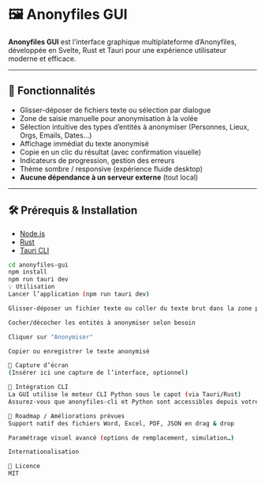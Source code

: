 # 🖼️ Anonyfiles GUI

**Anonyfiles GUI** est l’interface graphique multiplateforme d’Anonyfiles,  
développée en Svelte, Rust et Tauri pour une expérience utilisateur moderne et efficace.

---

## 🚀 Fonctionnalités

- Glisser-déposer de fichiers texte ou sélection par dialogue
- Zone de saisie manuelle pour anonymisation à la volée
- Sélection intuitive des types d’entités à anonymiser (Personnes, Lieux, Orgs, Emails, Dates…)
- Affichage immédiat du texte anonymisé
- Copie en un clic du résultat (avec confirmation visuelle)
- Indicateurs de progression, gestion des erreurs
- Thème sombre / responsive (expérience fluide desktop)
- **Aucune dépendance à un serveur externe** (tout local)

---

## 🛠️ Prérequis & Installation

- [Node.js](https://nodejs.org/)
- [Rust](https://www.rust-lang.org/tools/install)
- [Tauri CLI](https://tauri.app/v1/guides/getting-started/prerequisites/)

```sh
cd anonyfiles-gui
npm install
npm run tauri dev
💡 Utilisation
Lancer l’application (npm run tauri dev)

Glisser-déposer un fichier texte ou coller du texte brut dans la zone prévue

Cocher/décocher les entités à anonymiser selon besoin

Cliquer sur "Anonymiser"

Copier ou enregistrer le texte anonymisé

📸 Capture d’écran
(Insérer ici une capture de l’interface, optionnel)

🤖 Intégration CLI
La GUI utilise le moteur CLI Python sous le capot (via Tauri/Rust)
Assurez-vous que anonyfiles-cli et Python sont accessibles depuis votre environnement.

🧩 Roadmap / Améliorations prévues
Support natif des fichiers Word, Excel, PDF, JSON en drag & drop

Paramétrage visuel avancé (options de remplacement, simulation…)

Internationalisation

📜 Licence
MIT